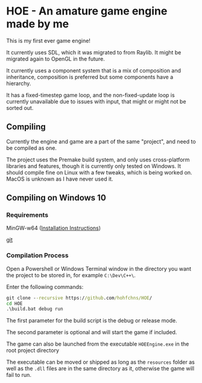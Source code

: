 # HOE - An amature game engine made by me
This is my first ever game engine!

It currently uses SDL, which it was migrated to from Raylib. It might be migrated again to OpenGL in the future.

It currently uses a component system that is a mix of composition and inheritance, composition is preferred but some components have a hierarchy.

It has a fixed-timestep game loop, and the non-fixed-update loop is currently unavailable due to issues with input, that might or might not be sorted out.

## Compiling
Currently the engine and game are a part of the same "project", and need to be compiled as one.

The project uses the Premake build system, and only uses cross-platform libraries and features, though it is currently only tested on Windows.
It should compile fine on Linux with a few tweaks, which is being worked on. MacOS is unknown as I have never used it.

## Compiling on Windows 10

### Requirements
MinGW-w64 ([Installation Instructions](https://github.com/hohfchns/HOE/blob/master/INSTALLMINGW64.md))

[git](https://git-scm.com/downloads)

### Compilation Process
Open a Powershell or Windows Terminal window in the directory you want the project to be stored in, for example ```C:\Dev\C++\```.

Enter the following commands:
``` bat
git clone --recursive https://github.com/hohfchns/HOE/
cd HOE
.\build.bat debug run
```
The first parameter for the build script is the debug or release mode.

The second parameter is optional and will start the game if included.

The game can also be launched from the executable ```HOEEngine.exe``` in the root project directory

The executable can be moved or shipped as long as the ```resources``` folder as well as the ```.dll``` files are in the same directory as it, otherwise the game will fail to run.
